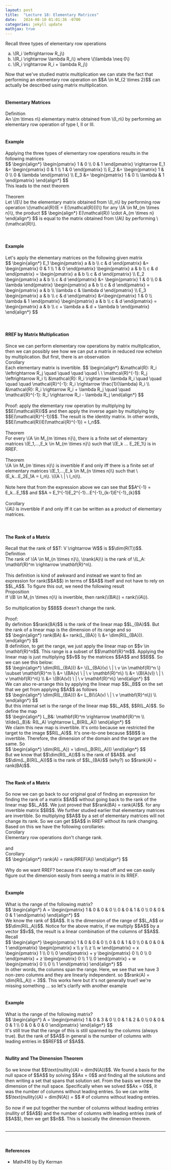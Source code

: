 ```yaml
---
layout: post
title:  "Lecture 18: Elementary Matrices"
date:   2024-08-10 01:01:36 -0700
categories: jekyll update
mathjax: true
---
```

Recall three types of elementary row operations
<ul style="list-style-type:lower-alpha">
	<li>\(R_i \leftrightarrow R_j\)</li>
	<li>\(R_i \rightarrow \lambda R_i\) where \(\lambda \neq 0\)</li>
	<li>\(R_i \rightarrow R_i + \lambda R_j\)</li>
</ul>
Now that we've studied matrix multiplication we can state the fact that performing an elementary row operation on $$A \in M_{2 \times 2}$$ can actually be described using matrix multiplication.
<br>
<br>
<!------------------------------------------------------------------------------------>
<h4><b>Elementary Matrices</b></h4>
<div class="bdiv">
Definition
</div>
<div class="bbdiv">
An \(m \times n\) elementary matrix obtained from \(I_n\) by performing an elementary row operation of type I, II or III.
</div>
<br>
<!------------------------------------------------------------------------------------>
<h4><b>Example</b></h4>
Applying the three types of elementary row operations results in the following matrices
<div>
$$
\begin{align*}
\begin{pmatrix}
1 & 0 \\
0 & 1
\end{pmatrix} \rightarrow E_1 &= 
\begin{pmatrix}
0 & 1 \\
1 & 0
\end{pmatrix} \\
E_2 &= 
\begin{pmatrix}
1 & 0 \\
0 & \lambda
\end{pmatrix} \\
E_3 &= 
\begin{pmatrix}
1 & 0 \\
\lambda & 1
\end{pmatrix}
\end{align*}
$$
</div>
This leads to the next theorem
<br>
<br>
<!------------------------------------------------------------------------------------>
<div class="purdiv">
Theorem
</div>
<div class="purbdiv">
	Let \(E\) be the elementary matrix obtained from \(I_n\) by performing row operation \(\mathcal{R}(E = E(\mathcal{R})))\) for any \(A \in M_{m \times n}\), the product
	$$
	\begin{align*}
	E(\mathcal{R}) \cdot A_{m \times n}
    \end{align*}
	$$
	is equal to the matrix obtained from \(A\) by performing \(\mathcal{R}\).
</div>
<br>
<br>
<!------------------------------------------------------------------------------------>
<h4><b>Example</b></h4>
Let's apply the elementary matrices on the following given matrix
<div>
$$
\begin{align*}
E_1  \begin{pmatrix} a & b \\ c & d \end{pmatrix} 
&= \begin{pmatrix} 0 & 1 \\ 1 & 0 \end{pmatrix}
\begin{pmatrix} a & b \\ c & d \end{pmatrix} 
= \begin{pmatrix} a & b \\ c & d \end{pmatrix} 
\\
E_2
\begin{pmatrix} a & b \\ c & d \end{pmatrix} 
&= \begin{pmatrix} 1 & 0 \\ 0 & \lambda \end{pmatrix} 
\begin{pmatrix} a & b \\ c & d \end{pmatrix} 
= \begin{pmatrix} a & b \\ \lambda c & \lambda d \end{pmatrix} 
\\
E_3
\begin{pmatrix} a & b \\ c & d \end{pmatrix} 
&=\begin{pmatrix} 1 & 0 \\ \lambda & 1 \end{pmatrix}
\begin{pmatrix} a & b \\ c & d \end{pmatrix} 
= \begin{pmatrix} a & b \\ c + \lambda a & d + \lambda b \end{pmatrix} 
\end{align*}
$$
</div>
<br>
<br>
<!------------------------------------------------------------------------------------>
<h4><b>RREF by Matrix Multiplication</b></h4>
Since we can perform elementary row operations by matrix multiplication, then we can possibly see how we can put a matrix in reduced row echelon by multiplication. But first, there is an observation
<div class="purdiv">
Corollary
</div>
<div class="purbdiv">
	Each elementary matrix is invertible.
	$$
	\begin{align*}
	&\mathcal{R}: R_i \leftrightarrow R_j \quad \quad \quad \quad \ \ \mathcal{R}^{-1}: R_j \leftrightarrow R_i \\
	&\mathcal{R}: R_i \rightarrow \lambda R_i \quad \quad \quad \quad \mathcal{R}^{-1}: R_i \rightarrow \frac{1}{\lambda} R_i \\
	&\mathcal{R}: R_i \rightarrow R_i + \lambda R_j \quad \quad \mathcal{R}^{-1}: R_i \rightarrow R_i - \lambda R_j
    \end{align*}
	$$
</div>
<br>
Proof: apply the elementary row operation by multiplying by $$E(\mathcal{R})$$ and then apply the inverse again by multiplying by $$E(\mathcal{R}^{-1})$$. The result is the identity matrix. In other words, $$E(\mathcal{R})E(\mathcal{R}^{-1}) = I_n$$. 
<br>
<br>
<div class="purdiv">
Theorem
</div>
<div class="purbdiv">
	For every \(A \in M_{m \times n}\), there is a finite set of elementary matrices \(E_1,...,E_k \in M_{m \times n}\) such that \(E_k ... E_2E_1\) is in RREF.  
</div>
<br>
<div class="purdiv">
Theorem
</div>
<div class="purbdiv">
	\(A \in M_{m \times n}\) is invertible if and only iff there is a finite set of elementary matrices \(E_1,...,E_k \in M_{n \times n}\) such that \(E_k...E_2E_1A = I_n\).  \((A \ | \ I_n)\).
</div>
<br>
Note here that from the expression above we can see that $$A^{-1} = E_k...E_1$$ and $$A = E_1^{-1}E_2^{-1}...E^{-1}_{k-1}E^{-1}_{k}$$
<br>
<br>
<div class="purdiv">
Corollary
</div>
<div class="purbdiv">
	\(A\) is invertible if and only iff it can be written as a product of elementary matrices.
</div>
<br>
<br>
<!------------------------------------------------------------------------------------>
<h4><b>The Rank of a Matrix</b></h4>
Recall that the rank of $$T: V \rightarrow W$$ is $$\dim(R(T))$$.

<div class="bdiv">
Definition
</div>
<div class="bbdiv">
	The rank of \(A \in M_{n \times n}\), \(rank(A)\) is the rank of \(L_A: \mathbf{R}^m \rightarrow \mathbf{R}^n\).
</div>
<br>
This definition is kind of awkward and instead we want to find an expression for rank($$A$$) in terms of $$A$$ itself and not have to rely on $$L_A$$. To figure this out, we need the following result
<div class="purdiv">
Proposition
</div>
<div class="purbdiv">
If \(B \in M_{n \times n}\) is invertible, then rank(\(BA\)) = rank(\(A\)).
</div>
<br>
So multiplication by $$B$$ doesn't change the rank.
<br>
<br>
Proof: <br>
By definition $$rank(BA)$$ is the rank of the linear map $$L_{BA}$$. But the rank of a linear map is the dimension of its range and so
<div>
$$
\begin{align*}
rank(BA) &= rank(L_{BA}) \\
         &= \dim(R(L_{BA})).
\end{align*}
$$
</div>
B definition, to get the range, we just apply the linear map on $$v \in \mathbf{R}^n$$. This range is a subset of $$\mathbf{R}^m$$. Applying the linear map is just multiplying $$v$$ by the matrices $$A$$ and $$B$$. So we can see this below:
<div>
$$
\begin{align*}
\dim(R(L_{BA})) &= \{L_{BA}(v) \ | \ v \in \mathbf{R}^n \} \subset \mathbf{R}^m \\
                &= \{BA(v) \ | \ v \mathbf{R}^n\} \\
				&= \{B(A(v)) \ | \ v \mathbf{R}^n\} \\
				&= \{B(A(v)) \ | \ v \mathbf{R}^n\}
\end{align*}
$$
</div>
We can also re-arrange this by applying the linear map $$L_B$$ on the set that we get from applying $$A$$ as follows
<div>
$$
\begin{align*}
\dim(R(L_{BA})) &= L_B(\{A(v) \ | \ v \mathbf{R}^n\}) \\
\end{align*}
$$
</div>
But this internal set is the range of the linear map $$L_A$$, $$R(L_A)$$. So define the map
<div>
$$
\begin{align*}
L_B&: \mathbf{R}^m \rightarrow \mathbf{R}^m \\
\tilde{L_B}&: R(L_A) \rightarrow L_B(R(L_A))
\end{align*}
$$
</div>
We claim this new map is invertible. It's onto because we restricted the target to the image $$R(L_A)$$. It's one-to-one because $$B$$ is invertible. Therefore, the dimension of the domain and the target are the same. So
<div>
$$
\begin{align*}
\dim(R(L_A)) = \dim(L_B(R(L_A)))
\end{align*}
$$
</div>
But we know that $$\dim(R(L_A))$$ is the rank of $$A$$. and $$\dim(L_B(R(L_A))$$ is the rank of $$L_{BA}$$ (why?) so $$rank(A) = rank(BA)$$.
<br>
<br>
<!------------------------------------------------------------------------------------>
<h4><b>The Rank of a Matrix</b></h4>
So now we can go back to our original goal of finding an expression for finding the rank of a matrix $$A$$ without going back to the rank of the linear map $$L_A$$. We just proved that $$rank(BA) = rank(A)$$. for any invertible matrix $$B$$. We further studied earlier that elementary matrices are invertible. So multiplying $$A$$ by a set of elementary matrices will not change its rank. So we can get $$A$$ in RREF without its rank changing. Based on this we have the following corollaries:
<div class="purdiv">
Corollary
</div>
<div class="purbdiv">
	Elementary row operations don't change rank.
</div>
<br>
and
<div class="purdiv">
Corollary
</div>
<div class="purbdiv">
	$$
	\begin{align*}
	rank(A) = rank(RREF(A))
    \end{align*}
	$$
</div>
<br>
Why do we want RREF? because it's easy to read off and we can easily figure out the dimension easily from seeing a matrix in its RREF.
<br>
<br>
<!------------------------------------------------------------------------------------>
<h4><b>Example</b></h4>
What is the range of the following matrix?
<div>
$$
\begin{align*}
A =
\begin{pmatrix}
1 & 0 & 0 & 0 \\
0 & 0 & 1 & 0 \\
0 & 0 & 0 & 1
\end{pmatrix}
\end{align*}
$$
</div>
We know the rank of $$A$$. It is the dimension of the range of $$L_A$$ or $$\dim(R(L_A))$$. Notice for the above matrix, if we multiply $$A$$ by a vector $$v$$, the result is a linear combination of the columns of $$A$$. Recall
<div>
$$
\begin{align*}
\begin{pmatrix}
1 & 0 & 0 & 0 \\
0 & 0 & 1 & 0 \\
0 & 0 & 0 & 1
\end{pmatrix}
\begin{pmatrix} x \\ y \\ z \\ w \end{pmatrix}
=
x
\begin{pmatrix} 1 \\ 0 \\ 0 \end{pmatrix}
+
y
\begin{pmatrix} 0 \\ 0 \\ 0 \end{pmatrix}
+
z
\begin{pmatrix} 0 \\ 1 \\ 0 \end{pmatrix}
+
w
\begin{pmatrix} 0 \\ 0 \\ 1 \end{pmatrix}
\end{align*}
$$
</div>
In other words, the columns span the range. Here, we see that we have 3 non-zero columns and they are linearly independent. so $$rank(A) = \dim(R(L_A)) = 3$$. This works here but it's not generally true!! we're missing something ... so let's clarify with another example
<br>
<br>
<!------------------------------------------------------------------------------------>
<h4><b>Example</b></h4>
What is the range of the following matrix?
<div>
$$
\begin{align*}
A =
\begin{pmatrix}
1 & 0 & 3 & 0 \\
0 & 1 & 2 & 0 \\
0 & 0 & 0 & 1 \\
0 & 0 & 0 & 0
\end{pmatrix}
\end{align*}
$$
</div>
It's still true that the range of this is still spanned by the columns (always true). But the rank of $$A$$ in general is the number of columns with leading entries in $$REF$$ of $$A$$.
<br>
<br>
<!------------------------------------------------------------------------------------>
<h4><b>Nullity and The Dimension Theorem</b></h4>
So we know that $$\text{nullity}(A) = dim(N(A))$$. We found a basis for the null space of $$A$$ by solving $$Ax = 0$$ and finding all the solutions and then writing a set that spans that solution set. From the basis we knew the dimension of the null space. Specifically when we solved $$Ax = 0$$, it was the number of columns without leading entries. So we can write $$\text{nullity}(A) = dim(N(A)) = $$ # of columns without leading entries.
<br>
<br>
So now if we put together the number of columns without leading entries (nullity of $$A$$) and the number of columns with leading entries (rank of $$A$$), then we get $$n$$. This is basically the dimension theorem.
<br>
<br>
<hr>
<br>
<!------------------------------------------------------------------------------------>
<h4><b>References</b></h4>
<ul>
<li>Math416 by Ely Kerman</li>
</ul>























